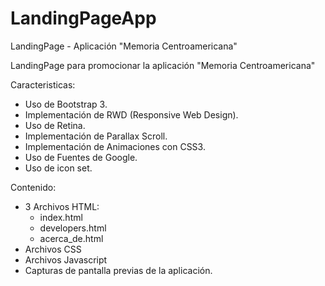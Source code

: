 LandingPageApp
==============

LandingPage - Aplicación "Memoria Centroamericana"

LandingPage para promocionar la aplicación "Memoria Centroamericana"

Caracteristicas:
* Uso de Bootstrap 3.
* Implementación de RWD (Responsive Web Design).
* Uso de Retina.
* Implementación de Parallax Scroll.
* Implementación de Animaciones con CSS3.
* Uso de Fuentes de Google.
* Uso de icon set.
  
Contenido:
* 3 Archivos HTML:
  * index.html
  * developers.html
  * acerca_de.html
* Archivos CSS
* Archivos Javascript 
* Capturas de pantalla previas de la aplicación.
